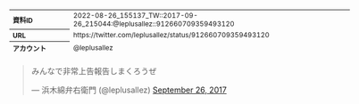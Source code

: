 <table style="font-size: 9pt; width: 610px; margin-bottom: 20px; height: 80px;">
<tbody>
    <tr>
        <th align=left>資料ID</th>
        <td align=left>2022-08-26_155137_TW::2017-09-26_215044:@leplusallez::912660709359493120</td>
    </tr>
    <tr>
        <th align=left>URL</th>
        <td align=left>https://twitter.com/leplusallez/status/912660709359493120</td>
    </tr>
    <tr>
        <th align=left>アカウント</th>
        <td align=left>@leplusallez</td>
    </tr>
    <tr>
        <th align=left>ユーザ名</th>
        <td align=left>浜木綿弁右衛門</td>
    </tr>
    <tr>
        <th align=left>ツイートの記録日時</th>
        <td align=left>2022-08-26_155137_</td>
    </tr>
</tbody>
</table>
<blockquote class="twitter-tweet" data-width="450"  data-lang="ja"><p lang="ja" dir="ltr">みんなで非常上告報告しまくろうぜ</p>&mdash; 浜木綿弁右衛門 (@leplusallez) <a href="https://twitter.com/leplusallez/status/912660709359493120?ref_src=twsrc%5Etfw">September 26, 2017</a></blockquote>
<script async src="https://platform.twitter.com/widgets.js" charset="utf-8"></script>


